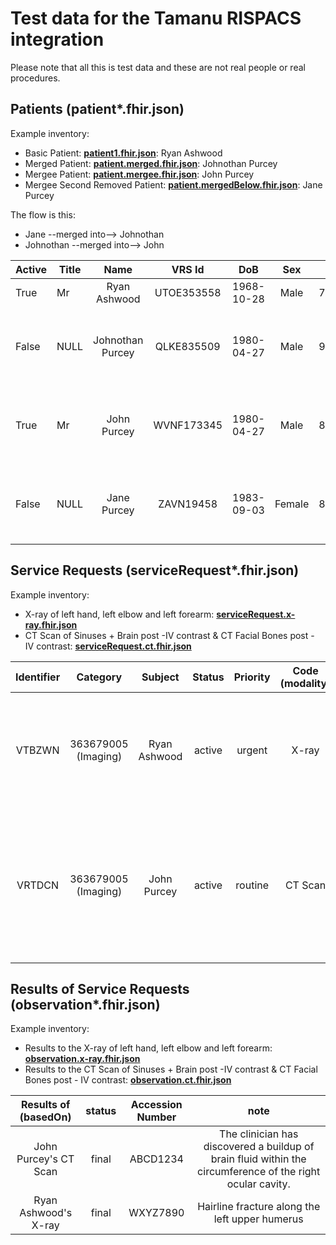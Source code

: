 # Test data for the Tamanu RISPACS integration

Please note that all this is test data and these are not real people or real procedures.
## Patients (patient*.fhir.json)
Example inventory:
- Basic Patient: [**patient1.fhir.json**](patient1.fhir.json): Ryan Ashwood
- Merged Patient: [**patient.merged.fhir.json**](patient.merged.fhir.json): Johnothan Purcey
- Mergee Patient: [**patient.mergee.fhir.json**](patient.mergee.fhir.json): John Purcey
- Mergee Second Removed Patient: [**patient.mergedBelow.fhir.json**](patient.mergedBelow.fhir.json): Jane Purcey


The flow is this:
- Jane      --merged into--> Johnothan
- Johnothan --merged into--> John



| Active | Title |       Name       |   VRS Id   |     DoB    |   Sex  | Phone   | Address       | Merged?                                              |
|--------|-------|:----------------:|:----------:|:----------:|:------:|---------|---------------|------------------------------------------------------|
| True   | Mr    | Ryan Ashwood     | UTOE353558 | 1968-10-28 | Male   | 7018569 | City: Lautoka | NULL                                                 |
| False  | NULL  | Johnothan Purcey | QLKE835509 | 1980-04-27 | Male   | 9639954 | NULL          | Replaced by John Purcey<br>See also Jane Purcey      |
| True   | Mr    | John Purcey      | WVNF173345 | 1980-04-27 | Male   | 8041123 | City: Nadi    | Replaces Johnothan Purcey<br>Replaces Jane Purcey    |
| False  | NULL  | Jane Purcey      | ZAVN19458  | 1983-09-03 | Female | 8682308 | NULL          | Replaced by John Purcey<br>See also Johnothan Purcey |


## Service Requests (serviceRequest*.fhir.json)
Example inventory:
- X-ray of left hand, left elbow and left forearm: [**serviceRequest.x-ray.fhir.json**](serviceRequest.x-ray.fhir.json)
- CT Scan of Sinuses + Brain post -IV contrast & CT Facial Bones post - IV contrast: [**serviceRequest.ct.fhir.json**](serviceRequest.ct.fhir.json) 

| Identifier |        Category        |    Subject   | Status | Priority | Code <br>(modality) |                                  Order Detail                                  |
|:----------:|:----------------------:|:------------:|:------:|:--------:|:-------------------:|:------------------------------------------------------------------------------:|
| VTBZWN     | 363679005<br>(Imaging) | Ryan Ashwood | active | urgent   | X-ray               | - Left Hand (2LHA)<br>- Left Elbow (2LEL)<br>- Left Forarm (2LFR)              |
| VRTDCN     | 363679005<br>(Imaging) | John Purcey  | active | routine  | CT Scan             | - CT Sinuses + Brain post -IV contrast<br>- CT Facial Bones post - IV contrast |

## Results of Service Requests (observation*.fhir.json)
Example inventory:
- Results to the X-ray of left hand, left elbow and left forearm: [**observation.x-ray.fhir.json**](observation.x-ray.fhir.json)
- Results to the CT Scan of Sinuses + Brain post -IV contrast & CT Facial Bones post - IV contrast: [**observation.ct.fhir.json**](observation.ct.fhir.json) 

|  Results of (basedOn)  | status | Accession Number |                                                    note                                                    |
|:----------------------:|:------:|:----------------:|:----------------------------------------------------------------------------------------------------------:|
| John Purcey's CT Scan  | final  | ABCD1234         | The clinician has discovered a buildup of brain fluid within the circumference of the right ocular cavity. |
| Ryan Ashwood's X-ray   | final  | WXYZ7890         | Hairline fracture along the left upper humerus                                                             |